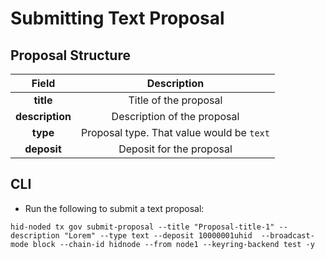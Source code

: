 # Submitting Text Proposal

## Proposal Structure

|      Field      |                Description                |
| :-------------: | :---------------------------------------: |
|    **title**    |           Title of the proposal           |
| **description** |        Description of the proposal        |
|     **type**    | Proposal type. That value would be `text` |
|   **deposit**   |          Deposit for the proposal         |

## CLI

* Run the following to submit a text proposal:

```
hid-noded tx gov submit-proposal --title "Proposal-title-1" --description "Lorem" --type text --deposit 10000001uhid  --broadcast-mode block --chain-id hidnode --from node1 --keyring-backend test -y
```
